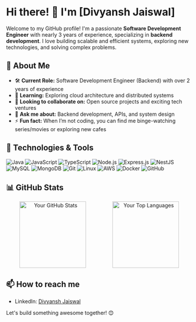 # Hi there! 👋 I'm [Divyansh Jaiswal]

Welcome to my GitHub profile! I'm a passionate **Software Development Engineer** with nearly 3 years of experience, specializing in **backend development**. I love building scalable and efficient systems, exploring new technologies, and solving complex problems.

## 🚀 About Me

- 🛠️ **Current Role:** Software Development Engineer (Backend) with over 2 years of experience
- 🌱 **Learning:** Exploring cloud architecture and distributed systems
- 👯 **Looking to collaborate on:** Open source projects and exciting tech ventures
- 💬 **Ask me about:** Backend development, APIs, and system design
- ⚡ **Fun fact:** When I’m not coding, you can find me binge-watching series/movies or exploring new cafes

## 🔧 Technologies & Tools

![Java](https://img.shields.io/badge/Java-ED8B00?style=for-the-badge&logo=java&logoColor=white)
![JavaScript](https://img.shields.io/badge/JavaScript-F7DF1E?style=for-the-badge&logo=javascript&logoColor=black)
![TypeScript](https://img.shields.io/badge/TypeScript-007ACC?style=for-the-badge&logo=typescript&logoColor=white)
![Node.js](https://img.shields.io/badge/Node.js-339933?style=for-the-badge&logo=node.js&logoColor=white)
![Express.js](https://img.shields.io/badge/Express.js-000000?style=for-the-badge&logo=express&logoColor=white)
![NestJS](https://img.shields.io/badge/NestJS-E0234E?style=for-the-badge&logo=nestjs&logoColor=white)
![MySQL](https://img.shields.io/badge/MySQL-4479A1?style=for-the-badge&logo=mysql&logoColor=white)
![MongoDB](https://img.shields.io/badge/MongoDB-47A248?style=for-the-badge&logo=mongodb&logoColor=white)
![Git](https://img.shields.io/badge/Git-F05032?style=for-the-badge&logo=git&logoColor=white)
![Linux](https://img.shields.io/badge/Linux-FCC624?style=for-the-badge&logo=linux&logoColor=black)
![AWS](https://img.shields.io/badge/Amazon_AWS-232F3E?style=for-the-badge&logo=amazon-aws&logoColor=white)
![Docker](https://img.shields.io/badge/Docker-2496ED?style=for-the-badge&logo=docker&logoColor=white)
![GitHub](https://img.shields.io/badge/GitHub-181717?style=for-the-badge&logo=github&logoColor=white)

## 📊 GitHub Stats

<div align="center">
  <div style="display: flex; justify-content: space-around; width: 100%;">
    <img src="https://github-readme-stats.vercel.app/api?username=Divyansh-007&show_icons=true&theme=radical" alt="Your GitHub Stats" height="180em"/>
    <img src="https://github-readme-stats.vercel.app/api/top-langs/?username=Divyansh-007&layout=compact&theme=radical" alt="Your Top Languages" height="180em"/>
  </div>
</div>


## 📫 How to reach me

- LinkedIn: [Divyansh Jaiswal](https://www.linkedin.com/in/divyanshjaiswal/)

Let's build something awesome together! 😊

